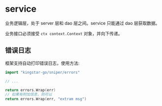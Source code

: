 # service

业务逻辑层，处于 server 层和 dao 层之间。service 只能通过 dao 层获取数据。

业务接口必须接受 `ctx context.Context` 对象，并向下传递。

## 错误日志
框架支持自动打印错误日志，使用方法:

```go
import "kingstar-go/sniper/errors"

// ...

return errors.Wrap(err)
// 如果有附加信息，则可以
return errors.Wrap(err, "extram msg")
```
